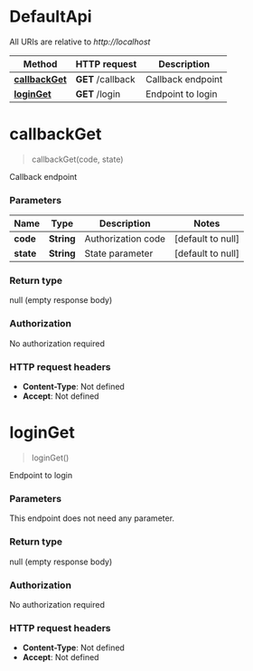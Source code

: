 # DefaultApi

All URIs are relative to *http://localhost*

| Method | HTTP request | Description |
|------------- | ------------- | -------------|
| [**callbackGet**](DefaultApi.md#callbackGet) | **GET** /callback | Callback endpoint |
| [**loginGet**](DefaultApi.md#loginGet) | **GET** /login | Endpoint to login |


<a name="callbackGet"></a>
# **callbackGet**
> callbackGet(code, state)

Callback endpoint

### Parameters

|Name | Type | Description  | Notes |
|------------- | ------------- | ------------- | -------------|
| **code** | **String**| Authorization code | [default to null] |
| **state** | **String**| State parameter | [default to null] |

### Return type

null (empty response body)

### Authorization

No authorization required

### HTTP request headers

- **Content-Type**: Not defined
- **Accept**: Not defined

<a name="loginGet"></a>
# **loginGet**
> loginGet()

Endpoint to login

### Parameters
This endpoint does not need any parameter.

### Return type

null (empty response body)

### Authorization

No authorization required

### HTTP request headers

- **Content-Type**: Not defined
- **Accept**: Not defined

